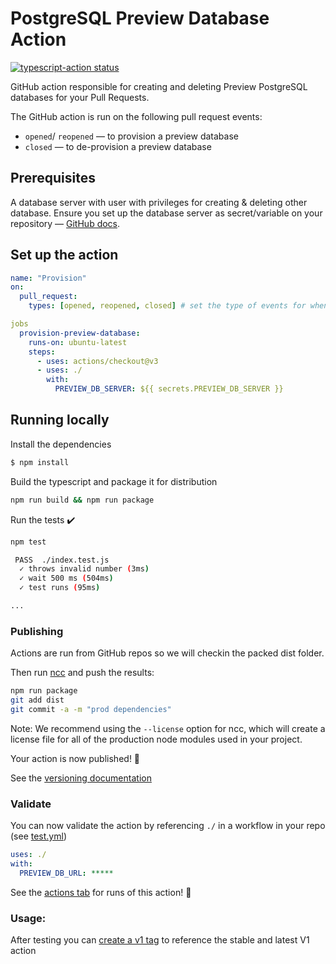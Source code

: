 # PostgreSQL Preview Database Action

<a href="https://github.com/actions/typescript-action/actions"><img alt="typescript-action status" src="https://github.com/actions/typescript-action/workflows/build-test/badge.svg"></a>

GitHub action responsible for creating and deleting Preview PostgreSQL databases for your Pull Requests.

The GitHub action is run on the following pull request events:
- `opened`/ `reopened` — to provision a preview database
- `closed` — to de-provision a preview database


## Prerequisites

A database server with user with privileges for creating & deleting other database. Ensure you set up the database server as secret/variable on your repository — [GitHub docs](https://docs.github.com/en/actions/learn-github-actions/variables).

## Set up the action

```yaml
name: "Provision"
on:
  pull_request:
    types: [opened, reopened, closed] # set the type of events for when the action should be triggered

jobs
  provision-preview-database: 
    runs-on: ubuntu-latest
    steps:
      - uses: actions/checkout@v3
      - uses: ./
        with:
          PREVIEW_DB_SERVER: ${{ secrets.PREVIEW_DB_SERVER }}
```


## Running locally

Install the dependencies  
```bash
$ npm install

```

Build the typescript and package it for distribution

```bash
npm run build && npm run package
```

Run the tests :heavy_check_mark:  
```bash
npm test

 PASS  ./index.test.js
  ✓ throws invalid number (3ms)
  ✓ wait 500 ms (504ms)
  ✓ test runs (95ms)

...
```



### Publishing

Actions are run from GitHub repos so we will checkin the packed dist folder. 

Then run [ncc](https://github.com/zeit/ncc) and push the results:
```bash
npm run package
git add dist
git commit -a -m "prod dependencies"
```

Note: We recommend using the `--license` option for ncc, which will create a license file for all of the production node modules used in your project.

Your action is now published! :rocket: 

See the [versioning documentation](https://github.com/actions/toolkit/blob/master/docs/action-versioning.md)

### Validate

You can now validate the action by referencing `./` in a workflow in your repo (see [test.yml](.github/workflows/test.yml))

```yaml
uses: ./
with:
  PREVIEW_DB_URL: *****
```

See the [actions tab](https://github.com/actions/typescript-action/actions) for runs of this action! :rocket:

### Usage:

After testing you can [create a v1 tag](https://github.com/actions/toolkit/blob/master/docs/action-versioning.md) to reference the stable and latest V1 action
